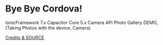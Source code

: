 # Bye Bye Cordova! 
IonicFramework 7.x Capacitor Core 5.x Camera API Photo Gallery DEMO, 
(Taking Photos with the device,  Camera)



[Credits & SOURCE](https://ionicframework.com/docs/angular/your-first-app/taking-photos ) 
